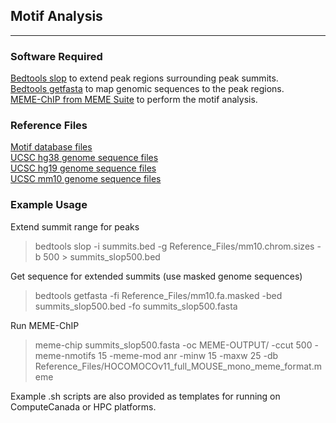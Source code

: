 ## Motif Analysis  
___  
### Software Required  
<a href="https://bedtools.readthedocs.io/en/latest/content/tools/slop.html">Bedtools slop</a> to extend peak regions surrounding peak summits.  
<a href="https://bedtools.readthedocs.io/en/latest/content/tools/getfasta.html">Bedtools getfasta</a> to map genomic sequences to the peak regions.  
<a href="https://meme-suite.org/meme/doc/meme-chip.html?man_type=web">MEME-ChIP from MEME Suite</a> to perform the motif analysis.  

### Reference Files  
<a href="https://meme-suite.org/meme/db/motifs">Motif database files</a>  
<a href="https://hgdownload.soe.ucsc.edu/goldenPath/hg38/bigZips/">UCSC hg38 genome sequence files</a>  
<a href="https://hgdownload.soe.ucsc.edu/goldenPath/hg19/bigZips/">UCSC hg19 genome sequence files</a>  
<a href="https://hgdownload.soe.ucsc.edu/goldenPath/mm10/bigZips/">UCSC mm10 genome sequence files</a>  

### Example Usage  
Extend summit range for peaks  
>bedtools slop -i summits.bed -g Reference_Files/mm10.chrom.sizes -b 500 > summits_slop500.bed

Get sequence for extended summits (use masked genome sequences)  
>bedtools getfasta -fi Reference_Files/mm10.fa.masked -bed summits_slop500.bed -fo summits_slop500.fasta

Run MEME-ChIP  
>meme-chip summits_slop500.fasta -oc MEME-OUTPUT/ -ccut 500 -meme-nmotifs 15 -meme-mod anr -minw 15 -maxw 25 -db Reference_Files/HOCOMOCOv11_full_MOUSE_mono_meme_format.meme
  
  
Example .sh scripts are also provided as templates for running on ComputeCanada or HPC platforms.  
